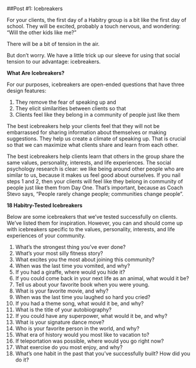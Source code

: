 ##Post #1: Icebreakers

For your clients, the first day of a Habitry group is a bit like the first day of school. They will be excited, probably a touch nervous, and wondering: “Will the other kids like me?”

There will be a bit of tension in the air.

But don’t worry. We have a little trick up our sleeve for using that social tension to our advantage: icebreakers.

**What Are Icebreakers?**

For our purposes, icebreakers are open-ended questions that have three design features:

1. They remove the fear of speaking up and
2. They elicit similarities between clients so that
3. Clients feel like they belong in a community of people just like them

The best icebreakers help your clients feel that they will not be embarrassed for sharing information about themselves or making suggestions. They help us create a climate of speaking up.  That is crucial so that we can maximize what clients share and learn from each other.

The best icebreakers help clients learn that others in the group share the same values, personality, interests, and life experiences. The social psychology research is clear: we like being around other people who are similar to us, because it makes us feel good about ourselves. If you nail steps 1 and 2, then your clients will feel like they belong in community of people just like them from Day One. That’s important, because as Coach Stevo says, “People rarely change people; communities change people”.

**18 Habitry-Tested Icebreakers**

Below are some icebreakers that we’ve tested successfully on clients. We’ve listed them for inspiration. However, you can and should come up with icebreakers specific to the values, personality, interests, and life experiences of your community.

1. What’s the strongest thing you’ve ever done?
2. What’s your most silly fitness story?
3. What excites you the most about joining this community?
4. When was the last time you vomited, and why?
5. If you had a giraffe, where would you hide it?
6. If you could come back in your next life as an animal, what would it be?
7. Tell us about your favorite book when you were young.
8. What is your favorite movie, and why?
9. When was the last time you laughed so hard you cried?
10. If you had a theme song, what would it be, and why?
11. What is the title of your autobiography?
12. If you could have any superpower, what would it be, and why?
13. What is your signature dance move?
14. Who is your favorite person in the world, and why?
15. What era of history would you most like to vacation to?
16. If teleportation was possible, where would you go right now?
17. What exercise do you most enjoy, and why?
18. What’s one habit in the past that you’ve successfully built? How did you do it?
